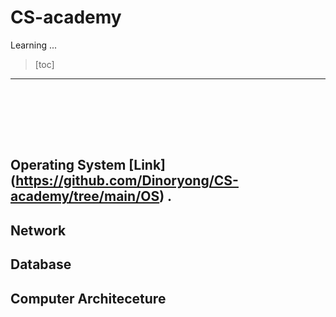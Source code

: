 # CS-academy





Learning ...

> [toc]
>
> 



--------

<br></br>

<br></br>

## Operating System  [Link] (https://github.com/Dinoryong/CS-academy/tree/main/OS) .







## Network





## Database





## Computer Architeceture



